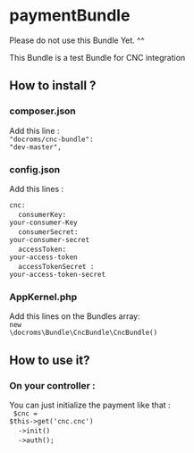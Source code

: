 # paymentBundle
Please do not use this Bundle Yet. ^^ 

This Bundle is a test Bundle for CNC integration 

## How to install ?
### composer.json
Add this line : <br>
<code>"docroms/cnc-bundle": "dev-master",</code><br>
### config.json
Add this lines : <br>

<code>cnc:</code><br>
    &nbsp;&nbsp;&nbsp;&nbsp;<code>consumerKey: your-consumer-Key</code><br>
    &nbsp;&nbsp;&nbsp;&nbsp;<code>consumerSecret: your-consumer-secret</code><br>
    &nbsp;&nbsp;&nbsp;&nbsp;<code>accessToken: your-access-token</code><br>
    &nbsp;&nbsp;&nbsp;&nbsp;<code>accessTokenSecret : your-access-token-secret</code><br>
    
### AppKernel.php
Add this lines on the Bundles array: <br>
    <code>new \docroms\Bundle\CncBundle\CncBundle()</code>
    
    
## How to use it?
### On your controller : 
You can just initialize the payment like that : <br>
<code> $cnc = $this->get('cnc.cnc')</code><br>
    &nbsp;&nbsp;&nbsp;&nbsp;<code>->init()</code><br>
    &nbsp;&nbsp;&nbsp;&nbsp;<code>->auth();</code><br>



